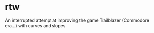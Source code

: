rtw
===

An interrupted attempt at improving the game Trailblazer (Commodore era...) with curves and slopes
